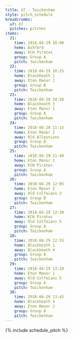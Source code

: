 ```yaml
---
title: U7 - Twickenham
style: pitch_schedule
breadcrumbs:
  u7: U7
  pitches: pitches
items:
  21:
    time: 2018-04-29 10:00
    home: Ashford
    away: KCH Pirates
    group: Group A
    pitch: Twickenham
  22:
    time: 2018-04-29 10:25
    home: Blackheath 1
    away: Eton Manor 2
    group: Group B
    pitch: Twickenham
  23:
    time: 2018-04-29 10:50
    home: Blackheath 3
    away: Eton Manor 1
    group: Group A
    pitch: Twickenham
  24:
    time: 2018-04-29 11:15
    home: Eton Manor 2
    away: Old Alleynians
    group: Group B
    pitch: Twickenham
  25:
    time: 2018-04-29 11:40
    home: Eton Manor 1
    away: KCH Pirates
    group: Group A
    pitch: Twickenham
  26:
    time: 2018-04-29 12:05
    home: Eton Manor 2
    away: Old Colfeians 3
    group: Group B
    pitch: Twickenham
  27:
    time: 2018-04-29 12:30
    home: KCH Pirates
    away: Old Colfeians 5
    group: Group A
    pitch: Twickenham
  28:
    time: 2018-04-29 12:55
    home: Blackheath 1
    away: Blackheath 4
    group: Group B
    pitch: Twickenham
  29:
    time: 2018-04-29 13:20
    home: Eton Manor 1
    away: Old Colfeians 5
    group: Group A
    pitch: Twickenham
  30:
    time: 2018-04-29 13:45
    home: Blackheath 4
    away: Eton Manor 2
    group: Group B
    pitch: Twickenham
---
```


{% include schedule_pitch %}
